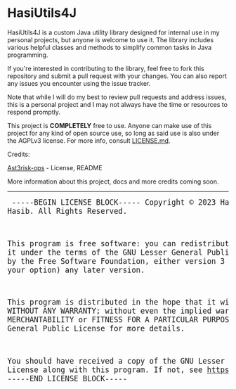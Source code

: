 # HasiUtils4J
HasiUtils4J is a custom Java utility library designed for internal use in my personal projects, but anyone is welcome to use it. The library includes various helpful classes and methods to simplify common tasks in Java programming.

If you're interested in contributing to the library, feel free to fork this repository and submit a pull request with your changes. You can also report any issues you encounter using the issue tracker.

Note that while I will do my best to review pull requests and address issues, this is a personal project and I may not always have the time or resources to respond promptly.

This project is **COMPLETELY** free to use. Anyone can make use of this project for any kind of open source use, so long as said use is also under the AGPLv3 license. For more info, consult [LICENSE.md](https://github.com/Hasibix/HasiUtils4J/blob/master/LICENSE.md).

Credits:

[Ast3risk-ops](https://github.com/Ast3risk-ops) - License, README

More information about this project, docs and more credits coming soon.

---------------------------------------------------

<big><pre>
-----BEGIN LICENSE BLOCK-----
Copyright © 2023 Hasibix Hasib. All Rights Reserved.

This program is free software: you can redistribute it and/or modify
it under the terms of the GNU Lesser General Public License as
published by the Free Software Foundation, either version 3 of the
License, or (at your option) any later version.

This program is distributed in the hope that it will be useful,
but WITHOUT ANY WARRANTY; without even the implied warranty of
MERCHANTABILITY or FITNESS FOR A PARTICULAR PURPOSE. See the
GNU Lesser General Public License for more details.

You should have received a copy of the GNU Lesser General Public License
along with this program.  If not, see <https://www.gnu.org/licenses/>.
-----END LICENSE BLOCK-----
</pre></big>
